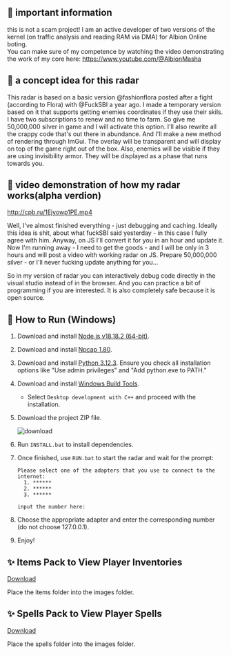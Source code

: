 ## 🔰 important information
this is not a scam project! 
I am an active developer of two versions of the kernel (on traffic analysis and reading RAM via DMA) for Albion Online boting.  
You can make sure of my competence by watching the video demonstrating the work of my core here: https://www.youtube.com/@AlbionMasha

## 🔰 a concept idea for this radar
This radar is based on a basic version @fashionflora posted after a fight (according to Flora) with @FuckSBI a year ago. I made a temporary version based on it that supports getting enemies coordinates if they use their skils.
I have two subscriptions to renew and no time to farm. So give me 50,000,000 silver in game and I will activate this option. I'll also rewrite all the crappy code that's out there in abundance. And I'll make a new method of rendering through ImGui. The overlay will be transparent and will display on top of the game right out of the box. Also, enemies will be visible if they are using invisibility armor. They will be displayed as a phase that runs towards you.

## 🔰 video demonstration of how my radar works(alpha verdion)
http://cpb.ru/1Ejyowp1PE.mp4

Well, I've almost finished everything - just debugging and caching. Ideally this idea is shit, about what fuckSBI said yesterday - in this case I fully agree with him. Anyway, on JS I'll convert it for you in an hour and update it. Now I'm running away - I need to get the goods - and I will be only in 3 hours and will post a video with working radar on JS. Prepare 50,000,000 silver - or I'll never fucking update anything for you...

So in my version of radar you can interactively debug code directly in the visual studio instead of in the browser.
And you can practice a bit of programming if you are interested.
It is also completely safe because it is open source.

## 🔰 How to Run (Windows)
1. Download and install [Node.js v18.18.2 (64-bit)](https://nodejs.org/dist/v18.18.2/node-v18.18.2-x64.msi).
2. Download and install [Npcap 1.80](https://npcap.com/dist/npcap-1.80.exe).
3. Download and install [Python 3.12.3](https://www.python.org/downloads/). Ensure you check all installation options like "Use admin privileges" and "Add python.exe to PATH."
4. Download and install [Windows Build Tools](https://visualstudio.microsoft.com/thank-you-downloading-visual-studio/?sku=BuildTools).
   - Select `Desktop development with C++` and proceed with the installation.
5. Download the project ZIP file.

   ![download](https://github.com/T0T0W/AOR-Extended/assets/161255413/72cce3c1-47fc-4cbe-bb1f-fa5a95c3dd84)

6. Run `INSTALL.bat` to install dependencies.
7. Once finished, use `RUN.bat` to start the radar and wait for the prompt:
   ```
   Please select one of the adapters that you use to connect to the internet:
     1. ******
     2. ******
     3. ******
   
   input the number here:
   ```
8. Choose the appropriate adapter and enter the corresponding number (do not choose 127.0.0.1).
9. Enjoy!

## ✨ Items Pack to View Player Inventories
[Download](https://github.com/T0T0W/AOR-Extended/releases/tag/Items)

Place the items folder into the images folder.

## ✨ Spells Pack to View Player Spells
[Download](https://github.com/T0T0W/AOR-Extended/releases/tag/Spells)

Place the spells folder into the images folder.
